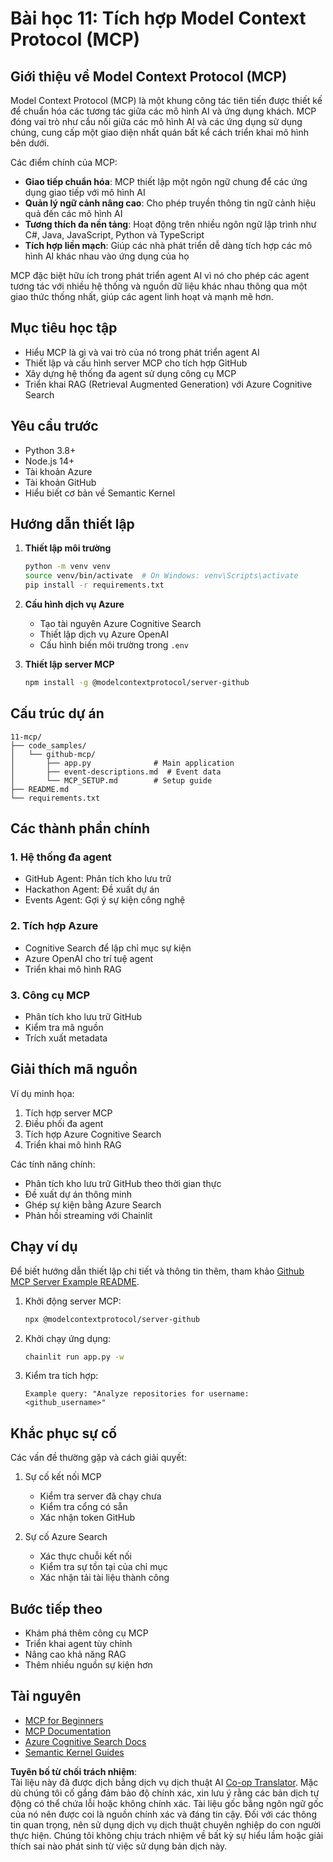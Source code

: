 <!--
CO_OP_TRANSLATOR_METADATA:
{
  "original_hash": "bbce3572338711aeab758506379ab716",
  "translation_date": "2025-07-12T13:49:15+00:00",
  "source_file": "11-mcp/README.md",
  "language_code": "vi"
}
-->
# Bài học 11: Tích hợp Model Context Protocol (MCP)

## Giới thiệu về Model Context Protocol (MCP)

Model Context Protocol (MCP) là một khung công tác tiên tiến được thiết kế để chuẩn hóa các tương tác giữa các mô hình AI và ứng dụng khách. MCP đóng vai trò như cầu nối giữa các mô hình AI và các ứng dụng sử dụng chúng, cung cấp một giao diện nhất quán bất kể cách triển khai mô hình bên dưới.

Các điểm chính của MCP:

- **Giao tiếp chuẩn hóa**: MCP thiết lập một ngôn ngữ chung để các ứng dụng giao tiếp với mô hình AI
- **Quản lý ngữ cảnh nâng cao**: Cho phép truyền thông tin ngữ cảnh hiệu quả đến các mô hình AI
- **Tương thích đa nền tảng**: Hoạt động trên nhiều ngôn ngữ lập trình như C#, Java, JavaScript, Python và TypeScript
- **Tích hợp liền mạch**: Giúp các nhà phát triển dễ dàng tích hợp các mô hình AI khác nhau vào ứng dụng của họ

MCP đặc biệt hữu ích trong phát triển agent AI vì nó cho phép các agent tương tác với nhiều hệ thống và nguồn dữ liệu khác nhau thông qua một giao thức thống nhất, giúp các agent linh hoạt và mạnh mẽ hơn.

## Mục tiêu học tập
- Hiểu MCP là gì và vai trò của nó trong phát triển agent AI
- Thiết lập và cấu hình server MCP cho tích hợp GitHub
- Xây dựng hệ thống đa agent sử dụng công cụ MCP
- Triển khai RAG (Retrieval Augmented Generation) với Azure Cognitive Search

## Yêu cầu trước
- Python 3.8+
- Node.js 14+
- Tài khoản Azure
- Tài khoản GitHub
- Hiểu biết cơ bản về Semantic Kernel

## Hướng dẫn thiết lập

1. **Thiết lập môi trường**
   ```bash
   python -m venv venv
   source venv/bin/activate  # On Windows: venv\Scripts\activate
   pip install -r requirements.txt
   ```

2. **Cấu hình dịch vụ Azure**
   - Tạo tài nguyên Azure Cognitive Search
   - Thiết lập dịch vụ Azure OpenAI
   - Cấu hình biến môi trường trong `.env`

3. **Thiết lập server MCP**
   ```bash
   npm install -g @modelcontextprotocol/server-github
   ```

## Cấu trúc dự án

```
11-mcp/
├── code_samples/
│   └── github-mcp/
│       ├── app.py              # Main application
│       ├── event-descriptions.md  # Event data
│       └── MCP_SETUP.md        # Setup guide
├── README.md
└── requirements.txt
```

## Các thành phần chính

### 1. Hệ thống đa agent
- GitHub Agent: Phân tích kho lưu trữ
- Hackathon Agent: Đề xuất dự án
- Events Agent: Gợi ý sự kiện công nghệ

### 2. Tích hợp Azure
- Cognitive Search để lập chỉ mục sự kiện
- Azure OpenAI cho trí tuệ agent
- Triển khai mô hình RAG

### 3. Công cụ MCP
- Phân tích kho lưu trữ GitHub
- Kiểm tra mã nguồn
- Trích xuất metadata

## Giải thích mã nguồn

Ví dụ minh họa:
1. Tích hợp server MCP
2. Điều phối đa agent
3. Tích hợp Azure Cognitive Search
4. Triển khai mô hình RAG

Các tính năng chính:
- Phân tích kho lưu trữ GitHub theo thời gian thực
- Đề xuất dự án thông minh
- Ghép sự kiện bằng Azure Search
- Phản hồi streaming với Chainlit

## Chạy ví dụ

Để biết hướng dẫn thiết lập chi tiết và thông tin thêm, tham khảo [Github MCP Server Example README](./code_samples/github-mcp/README.md).

1. Khởi động server MCP:
   ```bash
   npx @modelcontextprotocol/server-github
   ```

2. Khởi chạy ứng dụng:
   ```bash
   chainlit run app.py -w
   ```

3. Kiểm tra tích hợp:
   ```
   Example query: "Analyze repositories for username: <github_username>"
   ```

## Khắc phục sự cố

Các vấn đề thường gặp và cách giải quyết:
1. Sự cố kết nối MCP
   - Kiểm tra server đã chạy chưa
   - Kiểm tra cổng có sẵn
   - Xác nhận token GitHub

2. Sự cố Azure Search
   - Xác thực chuỗi kết nối
   - Kiểm tra sự tồn tại của chỉ mục
   - Xác nhận tải tài liệu thành công

## Bước tiếp theo
- Khám phá thêm công cụ MCP
- Triển khai agent tùy chỉnh
- Nâng cao khả năng RAG
- Thêm nhiều nguồn sự kiện hơn

## Tài nguyên
- [MCP for Beginners](https://aka.ms/mcp-for-beginners)  
- [MCP Documentation](https://github.com/microsoft/semantic-kernel/tree/main/python/semantic-kernel/semantic_kernel/connectors/mcp)
- [Azure Cognitive Search Docs](https://learn.microsoft.com/azure/search/)
- [Semantic Kernel Guides](https://learn.microsoft.com/semantic-kernel/)

**Tuyên bố từ chối trách nhiệm**:  
Tài liệu này đã được dịch bằng dịch vụ dịch thuật AI [Co-op Translator](https://github.com/Azure/co-op-translator). Mặc dù chúng tôi cố gắng đảm bảo độ chính xác, xin lưu ý rằng các bản dịch tự động có thể chứa lỗi hoặc không chính xác. Tài liệu gốc bằng ngôn ngữ gốc của nó nên được coi là nguồn chính xác và đáng tin cậy. Đối với các thông tin quan trọng, nên sử dụng dịch vụ dịch thuật chuyên nghiệp do con người thực hiện. Chúng tôi không chịu trách nhiệm về bất kỳ sự hiểu lầm hoặc giải thích sai nào phát sinh từ việc sử dụng bản dịch này.